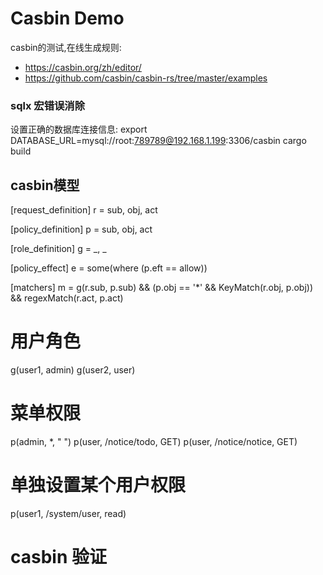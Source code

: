 # Casbin Demo
casbin的测试,在线生成规则:
 * https://casbin.org/zh/editor/
 * https://github.com/casbin/casbin-rs/tree/master/examples

### sqlx 宏错误消除
设置正确的数据库连接信息:
export DATABASE_URL=mysql://root:789789@192.168.1.199:3306/casbin
cargo build


## casbin模型
[request_definition]
r = sub, obj, act

[policy_definition]
p = sub, obj, act

[role_definition]
g = _, _

[policy_effect]
e = some(where (p.eft == allow))

[matchers]
m = g(r.sub, p.sub) && (p.obj == '*' && KeyMatch(r.obj, p.obj)) && regexMatch(r.act, p.act)


# 用户角色
g(user1, admin)
g(user2, user)

# 菜单权限
p(admin, *, " ")
p(user, /notice/todo, GET)
p(user, /notice/notice, GET)


# 单独设置某个用户权限
p(user1, /system/user, read)

# casbin 验证



